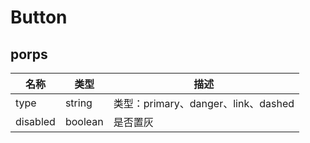 # Button 

## porps
| 名称 | 类型 | 描述 |
| -- | --  | -- |
type | string   |   类型：primary、danger、link、dashed |
disabled | boolean  |  是否置灰  |